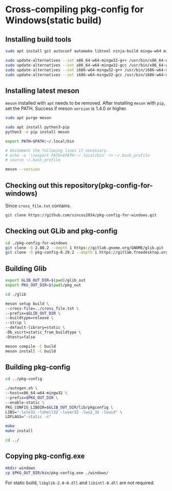 # Cross-compiling pkg-config for Windows(static build)

## Installing build tools

```bash
sudo apt install git autoconf automake libtool ninja-build mingw-w64 mingw-w64-tools

sudo update-alternatives --set x86_64-w64-mingw32-g++ /usr/bin/x86_64-w64-mingw32-g++-posix
sudo update-alternatives --set x86_64-w64-mingw32-gcc /usr/bin/x86_64-w64-mingw32-gcc-posix
sudo update-alternatives --set i686-w64-mingw32-g++ /usr/bin/i686-w64-mingw32-g++-posix
sudo update-alternatives --set i686-w64-mingw32-gcc /usr/bin/i686-w64-mingw32-gcc-posix
```

## Installing latest meson

`meson` installed with `apt` needs to be removed. After installing `meson` with `pip`, set the PATH. Success if meson `version` is 1.4.0 or higher.

```bash
sudo apt purge meson

sudo apt install python3-pip
python3 -m pip install meson

export PATH=$PATH:~/.local/bin

# Uncomment the following lines if necessary.
# echo -e '\nexport PATH=$PATH:~/.local/bin' >> ~/.bash_profile
# source ~/.bash_profile

meson --version
```

## Checking out this repository(pkg-config-for-windows)

Since `cross_file.txt` contains.

```bash
git clone https://github.com/sincos2854/pkg-config-for-windows.git
```

## Checking out GLib and pkg-config

```bash
cd ./pkg-config-for-windows
git clone -b 2.80.2 --depth 1 https://gitlab.gnome.org/GNOME/glib.git
git clone -b pkg-config-0.29.2 --depth 1 https://gitlab.freedesktop.org/pkg-config/pkg-config.git
```

## Building Glib

```bash
export GLIB_OUT_DIR=$(pwd)/glib_out
export PKG_OUT_DIR=$(pwd)/pkg_out

cd ./glib

meson setup build \
--cross-file=../cross_file.txt \
--prefix=$GLIB_OUT_DIR \
--buildtype=release \
--strip \
--default-library=static \
-Db_vscrt=static_from_buildtype \
-Dtests=false

meson compile -C build
meson install -C build
```

## Building pkg-config

```bash
cd ../pkg-config

./autogen.sh \
--host=x86_64-w64-mingw32 \
--prefix=$PKG_OUT_DIR \
--enable-static \
PKG_CONFIG_LIBDIR=$GLIB_OUT_DIR/lib/pkgconfig \
LIBS="-lole32 -lshell32 -luser32 -lws2_32 -luuid" \
LDFLAGS="-static -s"

make
make install

cd ../
```

## Copying pkg-config.exe

```bash
mkdir windows
cp $PKG_OUT_DIR/bin/pkg-config.exe ./windows/
```

For static build, `libglib-2.0-0.dll` and `libintl-8.dll` are not required.
